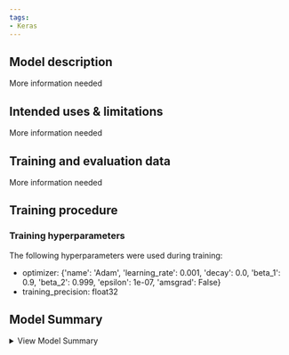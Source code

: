 ```yaml
---
tags:
- Keras
---
```


## Model description

More information needed

## Intended uses & limitations

More information needed

## Training and evaluation data

More information needed

## Training procedure

### Training hyperparameters

The following hyperparameters were used during training:
- optimizer: {'name': 'Adam', 'learning_rate': 0.001, 'decay': 0.0, 'beta_1': 0.9, 'beta_2': 0.999, 'epsilon': 1e-07, 'amsgrad': False}
- training_precision: float32

## Model Summary

<details>
<summary>View Model Summary</summary>
Model: "model"
_________________________________________________________________
 Layer (type)                Output Shape              Param #   
=================================================================
 input_1 (InputLayer)        [(None, 28, 28, 1)]       0         
                                                                 
 conv2d (Conv2D)             (None, 28, 28, 32)        320       
                                                                 
 max_pooling2d (MaxPooling2D  (None, 14, 14, 32)       0         
 )                                                               
                                                                 
 conv2d_1 (Conv2D)           (None, 14, 14, 32)        9248      
                                                                 
 max_pooling2d_1 (MaxPooling  (None, 7, 7, 32)         0         
 2D)                                                             
                                                                 
 conv2d_transpose (Conv2DTra  (None, 14, 14, 32)       9248      
 nspose)                                                         
                                                                 
 conv2d_transpose_1 (Conv2DT  (None, 28, 28, 32)       9248      
 ranspose)                                                       
                                                                 
 conv2d_2 (Conv2D)           (None, 28, 28, 1)         289       
                                                                 
=================================================================
Total params: 28,353
Trainable params: 28,353
Non-trainable params: 0
_________________________________________________________________

<\details>
 ## Training Metrics
| Epochs | Train Loss | Validation Loss |
 |--- |--- |--- |
| 0| 0.10039298236370087|  0.09316997975111008| 
| 1| 0.09266144037246704|  0.0910152718424797| 
| 2| 0.09103700518608093|  0.08978495746850967| 
| 3| 0.08996893465518951|  0.0890018492937088| 
| 4| 0.08926930278539658|  0.08835636079311371| 
 ## Model Plot
![Model Image](model.png)